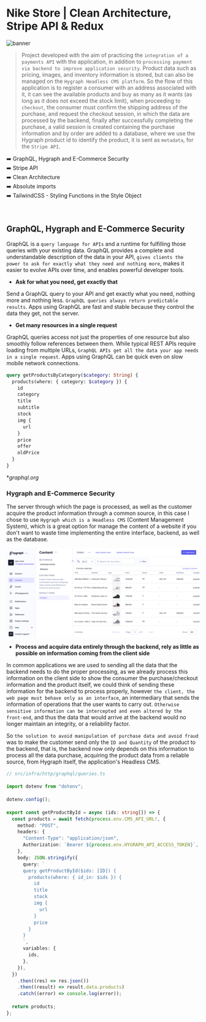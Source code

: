 # Nike Store | Clean Architecture, Stripe API & Redux

![banner](banner.png)

> Project developed with the aim of practicing the `integration of a payments API` with the application, in addition to `processing
> payment via backend to improve application security`. Product data such as pricing, images, and inventory information is
> stored, but can also be managed on the `Hygraph Headless CMS platform`. So the flow of this application is to register a consumer with
> an address associated with it, it can see the available products and buy as many as it wants (as long as it does not exceed the stock limit),
> when proceeding to `checkout`, the consumer must confirm the shipping address of the purchase, and request the checkout session, in which the data
> are processed by the backend, finally after successfully completing the purchase, a valid session is created containing the purchase information and by
> order are added to a database, where we use the Hygraph product id to identify the product, it is sent as `metadata`, for the `Stripe API`.

:arrow_right: GraphQL, Hygraph and E-Commerce Security <br /> 
:arrow_right: Stripe API <br /> 
:arrow_right: Clean Architecture <br /> 
:arrow_right: Absolute imports <br />
:arrow_right: TailwindCSS - Styling Functions in the Style Object <br />

<br />

## GraphQL, Hygraph and E-Commerce Security

GraphQL is a `query language for APIs` and a runtime for fulfilling those queries with your existing data. GraphQL provides a complete and understandable description of the data in your API, `gives clients the power to ask for exactly what they need and nothing more`, makes it easier to evolve APIs over time, and enables powerful developer tools.

 - <strong>Ask for what you need, get exactly that</strong>

Send a GraphQL query to your API and get exactly what you need, nothing more and nothing less. `GraphQL queries always return predictable results`. Apps using GraphQL are fast and stable because they control the data they get, not the server.

 - <strong>Get many resources in a single request</strong>

GraphQL queries access not just the properties of one resource but also smoothly follow references between them. While typical REST APIs require loading from multiple URLs, `GraphQL APIs get all the data your app needs in a single request`. Apps using GraphQL can be quick even on slow mobile network connections.

```graphql
query getProductsByCategory($category: String) {
  products(where: { category: $category }) {
    id
    category
    title
    subtitle
    stock
    img {
      url
    }
    price
    offer
    oldPrice
  }
}
```

*<i>graphql.org</i> <br />

### Hygraph and E-Commerce Security

The server through which the page is processed, as well as the customer acquire the product information through a common source, in this case I chose to use `Hygraph which is a Headless CMS` (Content Management System), which is a great option for manage the content of a website if you don't want to waste time implementing the entire interface, backend, as well as the database.

<div align="center">
<img src="hygraph.png" width="850" />
</div>

 - <strong>Process and acquire data entirely through the backend, rely as little as possible on information coming from the client side</strong>
 
In common applications we are used to sending all the data that the backend needs to do the proper processing, as we already process this information on the client side to show the consumer the purchase/checkout information and the product itself, we could think of sending these information for the backend to process properly, however `the client, the web page must behave only as an interface`, an intermediary that sends the information of operations that the user wants to carry out. `Otherwise sensitive information can be intercepted and even altered by the front-end`, and thus the data that would arrive at the backend would no longer maintain an integrity, or a reliability factor.

So `the solution to avoid manipulation of purchase data and avoid fraud` was to make the customer send only the `ID and Quantity` of the product to the backend, that is, the backend now only depends on this information to process all the data purchase, acquiring the product data from a reliable source, from Hygraph itself, the application's Headless CMS.

```ts
// src/infra/http/graphql/queries.ts

import dotenv from "dotenv";

dotenv.config();

export const getProductById = async (ids: string[]) => {
  const products = await fetch(process.env.CMS_API_URL!, {
    method: "POST",
    headers: {
      "Content-Type": "application/json",
      Authorization: `Bearer ${process.env.HYGRAPH_API_ACCESS_TOKEN}`,
    },
    body: JSON.stringify({
      query: `
      query getProductById($ids: [ID]) {
        products(where: { id_in: $ids }) {
          id
          title
          stock
          img {
            url
          }
          price
        }
      }
      `,
      variables: {
        ids,
      },
    }),
  })
    .then((res) => res.json())
    .then((result) => result.data.products)
    .catch((error) => console.log(error));

  return products;
};
```
